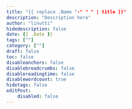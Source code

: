 ```yaml
---
title: "{{ replace .Name "-" " " | title }}"
description: "Description here"
author: "linutti"
hidedescription: false
date: {{ .Date }}
tags: [""]
category: [""]
draft: false
toc: false
disableanchors: false
disablebreadcrumbs: false
disablereadingtime: false
disablewordcount: true
hidetags: false
editPost:
    disabled: false
---
```


